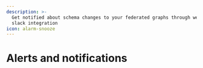 ```yaml
---
description: >-
  Get notified about schema changes to your federated graphs through webhooks or
  slack integration
icon: alarm-snooze
---
```


# Alerts and notifications

